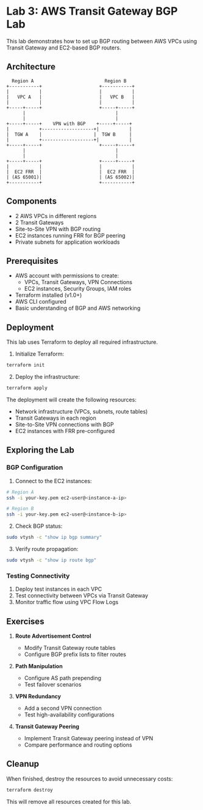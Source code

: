 # Lab 3: AWS Transit Gateway BGP Lab

This lab demonstrates how to set up BGP routing between AWS VPCs using Transit Gateway and EC2-based BGP routers.

## Architecture

```
  Region A                          Region B
+-----------+                     +-----------+
|           |                     |           |
|   VPC A   |                     |   VPC B   |
|           |                     |           |
+-----+-----+                     +-----+-----+
      |                                 |
      |                                 |
+-----+-----+    VPN with BGP    +-----+-----+
|           +-------------------+|           |
|  TGW A    |                   |  TGW B     |
|           +-------------------+|           |
+-----+-----+                     +-----+-----+
      |                                 |
      |                                 |
+-----+-----+                     +-----+-----+
|           |                     |           |
|  EC2 FRR  |                     |  EC2 FRR  |
| (AS 65001)|                     | (AS 65002)|
+-----------+                     +-----------+
```

## Components

- 2 AWS VPCs in different regions
- 2 Transit Gateways
- Site-to-Site VPN with BGP routing
- EC2 instances running FRR for BGP peering
- Private subnets for application workloads

## Prerequisites

- AWS account with permissions to create:
  - VPCs, Transit Gateways, VPN Connections
  - EC2 instances, Security Groups, IAM roles
- Terraform installed (v1.0+)
- AWS CLI configured
- Basic understanding of BGP and AWS networking

## Deployment

This lab uses Terraform to deploy all required infrastructure.

1. Initialize Terraform:

```bash
terraform init
```

2. Deploy the infrastructure:

```bash
terraform apply
```

The deployment will create the following resources:
- Network infrastructure (VPCs, subnets, route tables)
- Transit Gateways in each region
- Site-to-Site VPN connections with BGP
- EC2 instances with FRR pre-configured

## Exploring the Lab

### BGP Configuration

1. Connect to the EC2 instances:

```bash
# Region A
ssh -i your-key.pem ec2-user@<instance-a-ip>

# Region B
ssh -i your-key.pem ec2-user@<instance-b-ip>
```

2. Check BGP status:

```bash
sudo vtysh -c "show ip bgp summary"
```

3. Verify route propagation:

```bash
sudo vtysh -c "show ip route bgp"
```

### Testing Connectivity

1. Deploy test instances in each VPC
2. Test connectivity between VPCs via Transit Gateway
3. Monitor traffic flow using VPC Flow Logs

## Exercises

1. **Route Advertisement Control**
   - Modify Transit Gateway route tables
   - Configure BGP prefix lists to filter routes

2. **Path Manipulation**
   - Configure AS path prepending
   - Test failover scenarios

3. **VPN Redundancy**
   - Add a second VPN connection
   - Test high-availability configurations

4. **Transit Gateway Peering**
   - Implement Transit Gateway peering instead of VPN
   - Compare performance and routing options

## Cleanup

When finished, destroy the resources to avoid unnecessary costs:

```bash
terraform destroy
```

This will remove all resources created for this lab. 